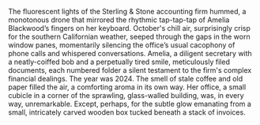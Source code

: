 The fluorescent lights of the Sterling & Stone accounting firm hummed, a monotonous drone that mirrored the rhythmic tap-tap-tap of Amelia Blackwood’s fingers on her keyboard.  October's chill air, surprisingly crisp for the southern Californian weather, seeped through the gaps in the worn window panes, momentarily silencing the office’s usual cacophony of phone calls and whispered conversations.  Amelia, a diligent secretary with a neatly-coiffed bob and a perpetually tired smile, meticulously filed documents, each numbered folder a silent testament to the firm's complex financial dealings.  The year was 2024.  The smell of stale coffee and old paper filled the air, a comforting aroma in its own way.  Her office, a small cubicle in a corner of the sprawling, glass-walled building, was, in every way, unremarkable.  Except, perhaps, for the subtle glow emanating from a small, intricately carved wooden box tucked beneath a stack of invoices.
